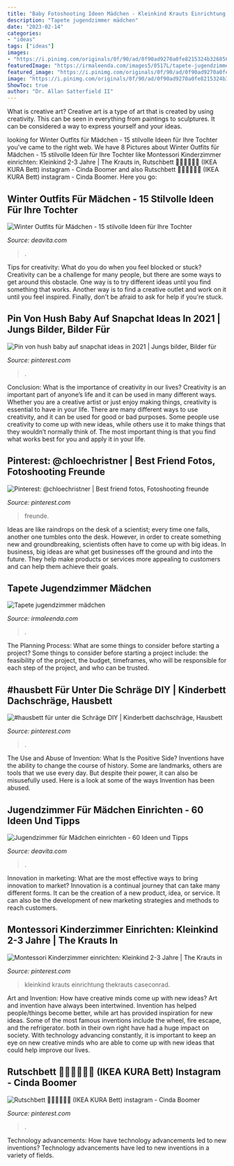 ```yaml
---
title: "Baby Fotoshooting Ideen Mädchen - Kleinkind Krauts Einrichtung Thekrauts Caseconrad"
description: "Tapete jugendzimmer mädchen"
date: "2023-02-14"
categories:
- "ideas"
tags: ["ideas"]
images:
- "https://i.pinimg.com/originals/0f/90/ad/0f90ad9270a0fe8215324b3268562d68.jpg"
featuredImage: "https://irmaleenda.com/images5/0517L/tapete-jugendzimmer-mdchen/tapete-jugendzimmer-mdchen-46_18.jpg"
featured_image: "https://i.pinimg.com/originals/0f/90/ad/0f90ad9270a0fe8215324b3268562d68.jpg"
image: "https://i.pinimg.com/originals/0f/90/ad/0f90ad9270a0fe8215324b3268562d68.jpg"
ShowToc: true
author: "Dr. Allan Satterfield II"
---
```



What is creative art?
Creative art is a type of art that is created by using creativity. This can be seen in everything from paintings to sculptures. It can be considered a way to express yourself and your ideas.

	

		
looking for Winter Outfits für Mädchen - 15 stilvolle Ideen für Ihre Tochter you've came to the right web. We have 8 Pictures about Winter Outfits für Mädchen - 15 stilvolle Ideen für Ihre Tochter like Montessori Kinderzimmer einrichten: Kleinkind 2-3 Jahre | The Krauts in, Rutschbett 👧🏼👦🏼👶🏼 (IKEA KURA Bett) instagram - Cinda Boomer and also Rutschbett 👧🏼👦🏼👶🏼 (IKEA KURA Bett) instagram - Cinda Boomer. Here you go:
		
    
## Winter Outfits Für Mädchen - 15 Stilvolle Ideen Für Ihre Tochter

<img loading=lazy src="https://deavita.com/wp-content/uploads/2014/11/wintermantel-strickmütze-strickschal-design-für-kleine-mädchen.jpeg" onerror="this.onerror=null;this.src='https://tse2.mm.bing.net/th?id=OIP.JIvKJ2jIUTQuiJ-A_7cRTAHaLH&amp;pid=15.1';" alt="Winter Outfits für Mädchen - 15 stilvolle Ideen für Ihre Tochter">

_Source: deavita.com_

>. 

	

Tips for creativity: What do you do when you feel blocked or stuck?
Creativity can be a challenge for many people, but there are some ways to get around this obstacle. One way is to try different ideas until you find something that works. Another way is to find a creative outlet and work on it until you feel inspired. Finally, don't be afraid to ask for help if you're stuck.

    
## Pin Von Hush Baby Auf Snapchat Ideas In 2021 | Jungs Bilder, Bilder Für

<img loading=lazy src="https://i.pinimg.com/originals/0f/90/ad/0f90ad9270a0fe8215324b3268562d68.jpg" onerror="this.onerror=null;this.src='https://tse3.mm.bing.net/th?id=OIP.q3kLppqZF5sCPEipOFUv3gHaNK&amp;pid=15.1';" alt="Pin von hush baby auf snapchat ideas in 2021 | Jungs bilder, Bilder für">

_Source: pinterest.com_

>. 

	

Conclusion: What is the importance of creativity in our lives?
Creativity is an important part of anyone’s life and it can be used in many different ways. Whether you are a creative artist or just enjoy making things, creativity is essential to have in your life. There are many different ways to use creativity, and it can be used for good or bad purposes. Some people use creativity to come up with new ideas, while others use it to make things that they wouldn’t normally think of. The most important thing is that you find what works best for you and apply it in your life.

    
## Pinterest: @chloechristner | Best Friend Fotos, Fotoshooting Freunde

<img loading=lazy src="https://i.pinimg.com/736x/9c/51/8d/9c518dcd53bc0a9aee8e8e6277f75ccc.jpg" onerror="this.onerror=null;this.src='https://tse1.mm.bing.net/th?id=OIP.YLnYSntyayFnmfCZ5J-ewQHaJN&amp;pid=15.1';" alt="Pinterest: @chloechristner | Best friend fotos, Fotoshooting freunde">

_Source: pinterest.com_

>freunde. 

	

Ideas are like raindrops on the desk of a scientist; every time one falls, another one tumbles onto the desk. However, in order to create something new and groundbreaking, scientists often have to come up with big ideas. In business, big ideas are what get businesses off the ground and into the future. They help make products or services more appealing to customers and can help them achieve their goals.

    
## Tapete Jugendzimmer Mädchen

<img loading=lazy src="https://irmaleenda.com/images5/0517L/tapete-jugendzimmer-mdchen/tapete-jugendzimmer-mdchen-46_18.jpg" onerror="this.onerror=null;this.src='https://tse1.mm.bing.net/th?id=OIP.szJXPjHE4__JlD99SHPDPgHaGB&amp;pid=15.1';" alt="Tapete jugendzimmer mädchen">

_Source: irmaleenda.com_

>. 

	

The Planning Process: What are some things to consider before starting a project?
Some things to consider before starting a project include: the feasibility of the project, the budget, timeframes, who will be responsible for each step of the project, and who can be trusted.

    
## #hausbett Für Unter Die Schräge DIY | Kinderbett Dachschräge, Hausbett

<img loading=lazy src="https://i.pinimg.com/736x/f6/ee/8d/f6ee8d39bc887b6b12e2223c6779189b.jpg" onerror="this.onerror=null;this.src='https://tse2.mm.bing.net/th?id=OIP.FcCdHKFE8D0jiWWUeGBx0gHaHa&amp;pid=15.1';" alt="#hausbett für unter die Schräge DIY | Kinderbett dachschräge, Hausbett">

_Source: pinterest.com_

>. 

	

The Use and Abuse of Invention: What Is the Positive Side?
Inventions have the ability to change the course of history. Some are landmarks, others are tools that we use every day. But despite their power, it can also be misusefully used. Here is a look at some of the ways Invention has been abused.

    
## Jugendzimmer Für Mädchen Einrichten - 60 Ideen Und Tipps

<img loading=lazy src="https://deavita.com/wp-content/uploads/2014/07/jugendzimmer-maedchen-blau-weiss-mustertapete-geometrisch-sofa-stauraum.jpg" onerror="this.onerror=null;this.src='https://tse1.mm.bing.net/th?id=OIP.j2XnYCleV20CI4sexGHAoQHaE1&amp;pid=15.1';" alt="Jugendzimmer für Mädchen einrichten - 60 Ideen und Tipps">

_Source: deavita.com_

>. 

	

Innovation in marketing: What are the most effective ways to bring innovation to market?
Innovation is a continual journey that can take many different forms. It can be the creation of a new product, idea, or service. It can also be the development of new marketing strategies and methods to reach customers.

    
## Montessori Kinderzimmer Einrichten: Kleinkind 2-3 Jahre | The Krauts In

<img loading=lazy src="https://i.pinimg.com/736x/cf/80/5a/cf805a1ab30de8974a49fe726514048d.jpg" onerror="this.onerror=null;this.src='https://tse4.mm.bing.net/th?id=OIP.Rceajvt4wB2fvSxTrqidZAHaLH&amp;pid=15.1';" alt="Montessori Kinderzimmer einrichten: Kleinkind 2-3 Jahre | The Krauts in">

_Source: pinterest.com_

>kleinkind krauts einrichtung thekrauts caseconrad. 

	

Art and Invention: How have creative minds come up with new ideas?
Art and invention have always been intertwined. Invention has helped people/things become better, while art has provided inspiration for new ideas. Some of the most famous inventions include the wheel, fire escape, and the refrigerator. both in their own right have had a huge impact on society. With technology advancing constantly, it is important to keep an eye on new creative minds who are able to come up with new ideas that could help improve our lives.

    
## Rutschbett 👧🏼👦🏼👶🏼 (IKEA KURA Bett) Instagram - Cinda Boomer

<img loading=lazy src="https://i.pinimg.com/736x/34/22/16/34221628d4eba4bf25b6202fba3b780f.jpg" onerror="this.onerror=null;this.src='https://tse2.mm.bing.net/th?id=OIP.dsOp2EbHAmPjHme3zr7FLAHaIc&amp;pid=15.1';" alt="Rutschbett 👧🏼👦🏼👶🏼 (IKEA KURA Bett) instagram - Cinda Boomer">

_Source: pinterest.com_

>. 

	

Technology advancements: How have technology advancements led to new inventions?
Technology advancements have led to new inventions in a variety of fields.

